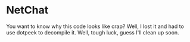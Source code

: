 # NetChat
You want to know why this code looks like crap? Well, I lost it and had to use dotpeek to decompile it. Well, tough luck, guess I'll clean up soon.
